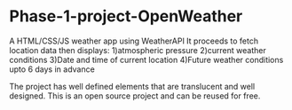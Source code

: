 # Phase-1-project-OpenWeather
A HTML/CSS/JS weather app using WeatherAPI
It proceeds to fetch location data then displays:
1)atmospheric pressure
2)current weather conditions
3)Date and time of current location
4)Future weather conditions upto 6 days in advance

The project has well defined elements that are translucent and well designed.
This is an open source project and can be reused for free.
